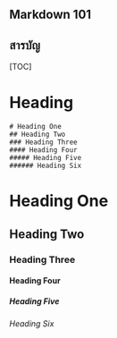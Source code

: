 ## Markdown 101

## สารบัญ
[TOC]

Heading
===
```
# Heading One
## Heading Two
### Heading Three
#### Heading Four
##### Heading Five
###### Heading Six
```
# Heading One
## Heading Two
### Heading Three
#### Heading Four
##### Heading Five
###### Heading Six